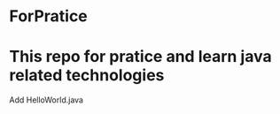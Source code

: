# ForPratice
This repo for pratice and learn java related technologies
===================================
Add HelloWorld.java

